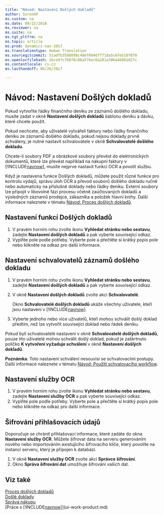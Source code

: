 ```yaml
---
title: "Návod: Nastavení Došlých dokladů"
author: SorenGP
ms.custom: na
ms.date: 09/22/2016
ms.reviewer: na
ms.suite: na
ms.tgt_pltfrm: na
ms.topic: article
ms.prod: dynamics-nav-2017
ms.translationtype: Human Translation
ms.sourcegitcommit: 51adfb3588099c496f0946ff71da5c6fe518f070
ms.openlocfilehash: 2bce97c76876c86a576ec6a281a306a46881027c
ms.contentlocale: cs-cz
ms.lasthandoff: 06/26/2017

---
```


# <a name="how-to-set-up-incoming-documents"></a>Návod: Nastavení Došlých dokladů
Pokud vytvoříte řádky finančního deníku ze záznamů došlého dokladu, musíte zadat v okně **Nastavení došlých dokladů** šablonu deníku a dávku, které chcete použít. 

Pokud nechcete, aby uživatelé vytvářeli faktury nebo řádky finančního deníku ze záznamů došlého dokladu, pokud nejsou doklady prvně schváleny, je nutné nastavit schvalovatele v okně **Schvalovatelé došlého dokladu**.

Chcete-li soubory PDF a obrázkové soubory převést do elektronických dokumentů, které lze převést například na nákupní faktury v [!INCLUDE[navnow](includes/navnow_md.md)], musíte nejprve nastavit funkci OCR a povolit službu.

Když je nastavena funkce Došlých dokladů, můžete použít různé funkce pro kontrolu výdajů, správu úloh OCR a převod souborů došlého dokladu ručně nebo automaticky na příslušné doklady nebo řádky deníku. Externí soubory lze připojit v libovolné fázi procesu včetně zaúčtovaných dokladů a výsledných záznamů prodejce, zákazníka a položek hlavní knihy. Další informace naleznete v tématu [Návod: Proces došlých dokladů](across-process-income-documents.md).

## <a name="to-set-up-the-incoming-documents-feature"></a>Nastavení funkcí Došlých dokladů
1. V pravém horním rohu zvolte ikonu **Vyhledat stránku nebo sestavu**, zadejte **Nastavení došlých dokladů** a pak vyberte související odkaz.
2. Vyplňte pole podle potřeby. Vyberte pole a přečtěte si krátký popis pole nebo klikněte na odkaz pro další informace.

## <a name="to-set-up-approvers-of-incoming-document-records"></a>Nastavení schvalovatelů záznamů došlého dokladu
1. V pravém horním rohu zvolte ikonu **Vyhledat stránku nebo sestavu**, zadejte **Nastavení došlých dokladů** a pak vyberte související odkaz.  
2. V okně **Nastavení došlých dokladů** zvolte akci **Schvalovatelé**. 

    Okno **Schvalovatelé došlých dokladů** ukáže všechny uživatele, kteří jsou nastaveni v [!INCLUDE[navnow](includes/navnow_md.md)].  
3. Vyberte jednoho nebo více uživatelů, kteří mohou schválit došlý doklad předtím, než lze vytvořit související doklad nebo řádek deníku.

Pokud byli schvalovatelé nastaveni v okně **Schvalovatelé došlých dokladů**, pouze tito uživatelé mohou schválit došlý doklad, pokud je zaškrtnuto políčko **K vytvoření vyžaduje schválení** v okně **Nastavení došlých dokladů**.

**Poznámka**: Toto nastavení schválení nesouvisí se schvalovacími postupy. Další informace naleznete v tématu [Návod: Použití schvalovacího workflow](across-how-use-approval-workflows.md).

## <a name="to-set-up-an-ocr-service"></a>Nastavení služby OCR
1. V pravém horním rohu zvolte ikonu **Vyhledat stránku nebo sestavu**, zadejte **Nastavení služby OCR** a pak vyberte související odkaz.
2. Vyplňte pole podle potřeby. Vyberte pole a přečtěte si krátký popis pole nebo klikněte na odkaz pro další informace.


## <a name="to-encrypt-your-login-information"></a>Šifrování přihlašovacích údajů
Doporučuje se chránit přihlašovací informace, které zadáte do okna **Nastavení služby OCR**. Můžete šifrovat data na serveru generováním nového nebo importováním existujícího šifrovacího klíče, který povolíte na instanci serveru, který je připojen k databázi.

1. V okně **Nastavení služby OCR** zvolte akci **Správce šifrování**.
2. Okno **Správa šifrování dat** umožňuje šifrování vašich dat.

## <a name="see-also"></a>Viz také  
[Proces došlých dokladů](across-process-income-documents.md)  
[Došlé doklady](across-income-documents.md)  
[Správa nákupu](purchasing-manage-purchasing.md)  
[Práce s [!INCLUDE[navnow](includes/navnow_md.md)]](ui-work-product.md)

